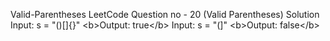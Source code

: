 Valid-Parentheses
LeetCode Question no - 20 (Valid Parentheses)  Solution  Input: s = "()[]{}"  &lt;b>Output: true&lt;/b> Input: s = "(]"  &lt;b>Output: false&lt;/b>
